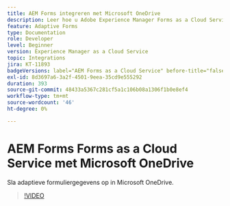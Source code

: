 ```yaml
---
title: AEM Forms integreren met Microsoft OneDrive
description: Leer hoe u Adobe Experience Manager Forms as a Cloud Service-verzendgegevens opslaat in Microsoft OneDrive.
feature: Adaptive Forms
type: Documentation
role: Developer
level: Beginner
version: Experience Manager as a Cloud Service
topic: Integrations
jira: KT-11893
badgeVersions: label="AEM Forms as a Cloud Service" before-title="false"
exl-id: 8d3697a6-3a2f-4501-9eea-35cd9e555292
duration: 393
source-git-commit: 48433a5367c281cf5a1c106b08a1306f1b0e8ef4
workflow-type: tm+mt
source-wordcount: '46'
ht-degree: 0%

---
```


# AEM Forms Forms as a Cloud Service met Microsoft OneDrive

Sla adaptieve formuliergegevens op in Microsoft OneDrive.

>[!VIDEO](https://video.tv.adobe.com/v/3431098/?quality=12&learn=on&captions=dut)
